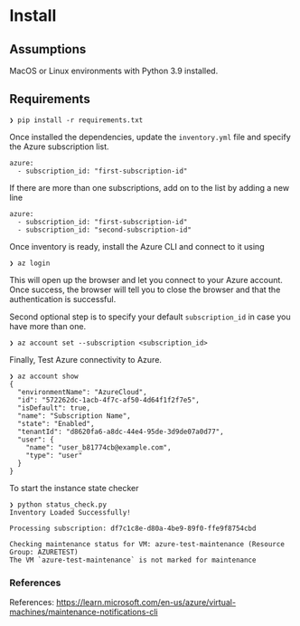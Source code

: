 # Install

## Assumptions

MacOS or Linux environments with Python 3.9 installed.

## Requirements

```
❯ pip install -r requirements.txt
```

Once installed the dependencies, update the `inventory.yml` file and specify the Azure subscription list.

```
azure:
  - subscription_id: "first-subscription-id"
```

If there are more than one subscriptions, add on to the list by adding a new line 

```
azure:
  - subscription_id: "first-subscription-id"
  - subscription_id: "second-subscription-id"
```

Once inventory is ready, install the Azure CLI and connect to it using

```
❯ az login
```

This will open up the browser and let you connect to your Azure account. Once success, the browser will tell you to close the browser and that the authentication is successful.

Second optional step is to specify your default `subscription_id` in case you have more than one.

```
❯ az account set --subscription <subscription_id>
```

Finally, Test Azure connectivity to Azure.

```
❯ az account show
{
  "environmentName": "AzureCloud",
  "id": "572262dc-1acb-4f7c-af50-4d64f1f2f7e5",
  "isDefault": true,
  "name": "Subscription Name",
  "state": "Enabled",
  "tenantId": "d8620fa6-a8dc-44e4-95de-3d9de07a0d77",
  "user": {
    "name": "user_b81774cb@example.com",
    "type": "user"
  }
}
```

To start the instance state checker


```
❯ python status_check.py
Inventory Loaded Successfully!

Processing subscription: df7c1c8e-d80a-4be9-89f0-ffe9f8754cbd

Checking maintenance status for VM: azure-test-maintenance (Resource Group: AZURETEST)
The VM `azure-test-maintenance` is not marked for maintenance
```

### References

References: https://learn.microsoft.com/en-us/azure/virtual-machines/maintenance-notifications-cli